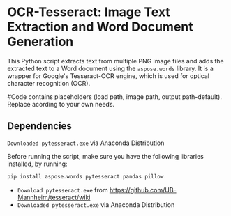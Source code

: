 # OCR-Tesseract: Image Text Extraction and Word Document Generation

This Python script extracts text from multiple PNG image files and adds the extracted text to a Word document using the `aspose.words` library. It is a wrapper for Google's Tesseract-OCR engine, which is used for optical character recognition (OCR).

#Code contains placeholders (load path, image path, output path-default). Replace acording to your own needs.

## Dependencies
`Downloaded pytesseract.exe` via Anaconda Distribution

Before running the script, make sure you have the following libraries installed, by running:

```bash
pip install aspose.words pytesseract pandas pillow
```

- `Download pytesseract.exe` from https://github.com/UB-Mannheim/tesseract/wiki
- `Downloaded pytesseract.exe` via Anaconda Distribution
